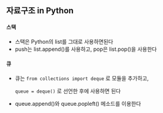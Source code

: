 ## 자료구조 in Python
#### 스택

- 스택은 Python의 list를 그대로 사용하면된다
- push는 list.append()를 사용하고, pop은 list.pop()을 사용한다

#### 큐

- 큐는 `from collections import deque` 로 모듈을 추가하고,
    
    `queue = deque()` 로 선언한 후에 사용하면 된다
    
- queue.append()와 queue.popleft() 메소드를 이용한다
